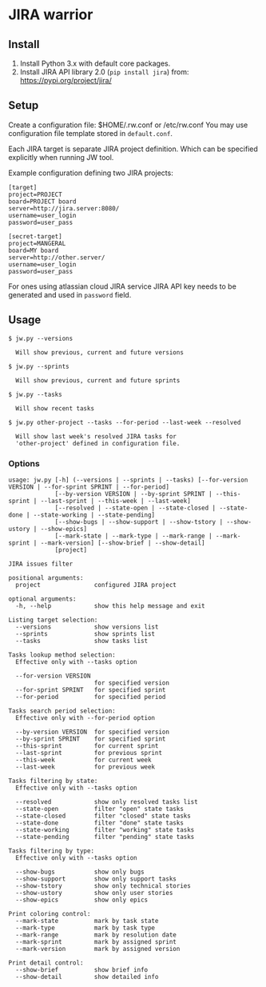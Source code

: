 # JIRA warrior

## Install

1. Install Python 3.x with default core packages.
2. Install JIRA API library 2.0 (`pip install jira`) from:
   https://pypi.org/project/jira/

## Setup

Create a configuration file: $HOME/.rw.conf or /etc/rw.conf
You may use configuration file template stored in `default.conf`.

Each JIRA target is separate JIRA project definition. Which
can be specified explicitly when running JW tool.

Example configuration defining two JIRA projects:

```
[target]
project=PROJECT
board=PROJECT board
server=http://jira.server:8080/
username=user_login
password=user_pass

[secret-target]
project=MANGERAL
board=MY board
server=http://other.server/
username=user_login
password=user_pass
```

For ones using atlassian cloud JIRA service JIRA API key
needs to be generated and used in `password` field.

## Usage

```
$ jw.py --versions

  Will show previous, current and future versions
```

```
$ jw.py --sprints

  Will show previous, current and future sprints
```

```
$ jw.py --tasks

  Will show recent tasks
```

```
$ jw.py other-project --tasks --for-period --last-week --resolved

  Will show last week's resolved JIRA tasks for
  'other-project' defined in configuration file.
```

### Options

```
usage: jw.py [-h] (--versions | --sprints | --tasks) [--for-version VERSION | --for-sprint SPRINT | --for-period]
             [--by-version VERSION | --by-sprint SPRINT | --this-sprint | --last-sprint | --this-week | --last-week]
             [--resolved | --state-open | --state-closed | --state-done | --state-working | --state-pending]
             [--show-bugs | --show-support | --show-tstory | --show-ustory | --show-epics]
             [--mark-state | --mark-type | --mark-range | --mark-sprint | --mark-version] [--show-brief | --show-detail]
             [project]

JIRA issues filter

positional arguments:
  project               configured JIRA project

optional arguments:
  -h, --help            show this help message and exit

Listing target selection:
  --versions            show versions list
  --sprints             show sprints list
  --tasks               show tasks list

Tasks lookup method selection:
  Effective only with --tasks option

  --for-version VERSION
                        for specified version
  --for-sprint SPRINT   for specified sprint
  --for-period          for specified period

Tasks search period selection:
  Effective only with --for-period option

  --by-version VERSION  for specified version
  --by-sprint SPRINT    for specified sprint
  --this-sprint         for current sprint
  --last-sprint         for previous sprint
  --this-week           for current week
  --last-week           for previous week

Tasks filtering by state:
  Effective only with --tasks option

  --resolved            show only resolved tasks list
  --state-open          filter "open" state tasks
  --state-closed        filter "closed" state tasks
  --state-done          filter "done" state tasks
  --state-working       filter "working" state tasks
  --state-pending       filter "pending" state tasks

Tasks filtering by type:
  Effective only with --tasks option

  --show-bugs           show only bugs
  --show-support        show only support tasks
  --show-tstory         show only technical stories
  --show-ustory         show only user stories
  --show-epics          show only epics

Print coloring control:
  --mark-state          mark by task state
  --mark-type           mark by task type
  --mark-range          mark by resolution date
  --mark-sprint         mark by assigned sprint
  --mark-version        mark by assigned version

Print detail control:
  --show-brief          show brief info
  --show-detail         show detailed info
```
